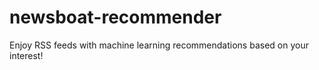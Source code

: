 # newsboat-recommender
Enjoy RSS feeds with machine learning recommendations based on your interest!
